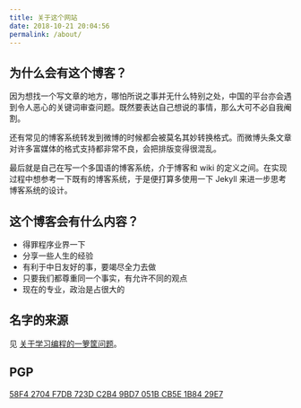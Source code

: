 ```yaml
---
title: 关于这个网站
date: 2018-10-21 20:04:56
permalink: /about/
---
```


## 为什么会有这个博客？

因为想找一个写文章的地方，哪怕所说之事并无什么特别之处，中国的平台亦会遇到令人恶心的关键词审查问题。既然要表达自己想说的事情，那么大可不必自我阉割。

还有常见的博客系统转发到微博的时候都会被莫名其妙转换格式。而微博头条文章对许多富媒体的格式支持都非常不良，会把排版变得很混乱。

最后就是自己在写一个多国语的博客系统，介于博客和 wiki 的定义之间。在实现过程中想参考一下既有的博客系统，于是便打算多使用一下 Jekyll 来进一步思考博客系统的设计。

## 这个博客会有什么内容？

- 得罪程序业界一下
- 分享一些人生的经验
- 有利于中日友好的事，要竭尽全力去做
- 只要我们都尊重同一个事实，有允许不同的观点
- 现在的专业，政治是占很大的

## 名字的来源

见 [关于学习编程的一箩筐问题](/2018/06/06/coding-tutorial/)。

## PGP

[58F4 2704 F7DB 723D C2B4 9BD7 051B CB5E 1B84 29E7](https://keys.openpgp.org/vks/v1/by-fingerprint/58F42704F7DB723DC2B49BD7051BCB5E1B8429E7)
